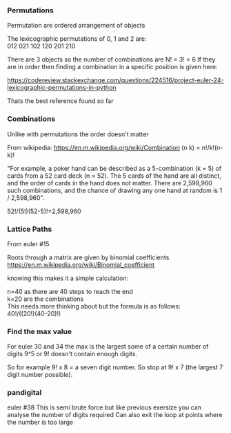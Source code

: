### Permutations
Permutation are ordered arrangement of objects  

The lexicographic permutations of 0, 1 and 2 are:  
012   021   102   120   201   210

There are 3 objects so the number of combinations are N! = 3! = 6
If they are in order then finding a combination in a specific position is given here:

https://codereview.stackexchange.com/questions/224516/project-euler-24-lexicographic-permutations-in-python

Thats the best reference found so far

### Combinations
Unlike with permutations the order doesn't matter

From wikipedia:
https://en.m.wikipedia.org/wiki/Combination
(n k) = n!/k!(n-k)!

"For example, a poker hand can be described as a 5-combination (k = 5) of cards from a 52 card deck (n = 52). The 5 cards of the hand are all distinct, and the order of cards in the hand does not matter. There are 2,598,960 such combinations, and the chance of drawing any one hand at random is 1 / 2,598,960".

52!/(5!)(52-5)!=2,598,960

### Lattice Paths
From euler #15

Roots through a matrix are given by binomial coefficients 
https://en.m.wikipedia.org/wiki/Binomial_coefficient

knowing this makes it a simple calculation:

n=40 as there are 40 steps to reach the end  
k=20 are the combinations  
This needs more thinking about but the formula is as follows:  
40!/((20!)(40-20)!)

### Find the max value
For euler 30 and 34 the max is the largest some of a certain number of digits 9^5 or 9! doesn't contain enough digits. 

So for example 9! x 8 = a seven digit number. So stop at 9! x 7 (the largest 7 digit number possible).

### pandigital
euler #38
This is semi brute force but like previous exersize you can analyse the 
number of digits required
Can also exit the loop at points where the number is too large